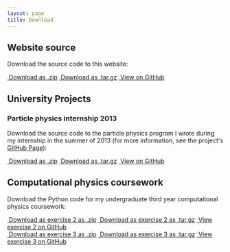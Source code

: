 ```yaml
---
layout: page
title: Download
---
```


## Website source

Download the source code to this website:

<div class="list-group">
  <a href="https://github.com/drewsberry/drewsberry.github.io/zipball/master" class="list-group-item">
    <i class="fa fa-file-zip-o fa-fw"></i>&nbsp;Download as .zip</a>

  <a href="https://github.com/drewsberry/drewsberry.github.io/tarball/master" class="list-group-item">
    <i class="fa fa-file-zip-o fa-fw"></i>&nbsp;Download as .tar.gz</a>

  <a href="https://github.com/drewsberry/drewsberry.github.io" class="list-group-item">
    <i class="fa fa-github-alt fa-fw"></i>&nbsp;View on GitHub</a>
</div>

## University Projects

### Particle physics internship 2013

Download the source code to the particle physics program I wrote during my internship in the summer of 2013 (for more information, see the project's [GitHub Page](/Psi-Decays/)):

<div class="list-group">
  <a href="https://github.com/drewsberry/Psi-Decays/zipball/master" class="list-group-item">
    <i class="fa fa-file-zip-o fa-fw"></i>&nbsp;Download as .zip</a>

  <a href="https://github.com/drewsberry/Psi-Decays/tarball/master" class="list-group-item">
    <i class="fa fa-file-zip-o fa-fw"></i>&nbsp;Download as .tar.gz</a>

  <a href="https://github.com/drewsberry/Psi-Decays" class="list-group-item">
    <i class="fa fa-github-alt fa-fw"></i>&nbsp;View on GitHub</a>
</div>

## Computational physics coursework

Download the Python code for my undergraduate third year computational physics coursework:

<div class="list-group">
  <a href="https://github.com/drewsberry/phys-comp-2/zipball/master" class="list-group-item">
    <i class="fa fa-file-zip-o fa-fw"></i>&nbsp;Download as exercise 2 as .zip</a>

  <a href="https://github.com/drewsberry/phys-comp-2/tarball/master" class="list-group-item">
    <i class="fa fa-file-zip-o fa-fw"></i>&nbsp;Download as exercise 2 as .tar.gz</a>

  <a href="https://github.com/drewsberry/phys-comp-2" class="list-group-item">
    <i class="fa fa-github-alt fa-fw"></i>&nbsp;View exercise 2 on GitHub</a>
</div>

<div class="list-group">
  <a href="https://github.com/drewsberry/phys-comp-3/zipball/master" class="list-group-item">
    <i class="fa fa-file-zip-o fa-fw"></i>&nbsp;Download as exercise 3 as .zip</a>

  <a href="https://github.com/drewsberry/phys-comp-3/tarball/master" class="list-group-item">
    <i class="fa fa-file-zip-o fa-fw"></i>&nbsp;Download as exercise 3 as .tar.gz</a>

  <a href="https://github.com/drewsberry/phys-comp-3" class="list-group-item">
    <i class="fa fa-github-alt fa-fw"></i>&nbsp;View exercise 3 on GitHub</a>
</div>
